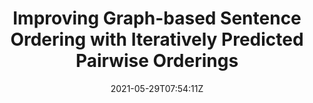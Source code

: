 ---
title: "Improving Graph-based Sentence Ordering with Iteratively Predicted Pairwise Orderings"
authors:
- Shaopeng Lai
- Ante Wang
- Fandong Meng
- Jie Zhou
- Yubin Ge
- Jiali Zeng
- Junfeng Yao
- Degen Huang
- Jinsong Su
author_notes:
- 
- 
- 
- 
- 
- 
- 
- 
- "通讯作者"
date: "2021-05-29T07:54:11Z"
publishDate: "2025-05-29T07:54:11Z"
publication_types: [文本生成]
publication: "**In Proc. of EMNLP 2021.** (CCF-B类)"
---
